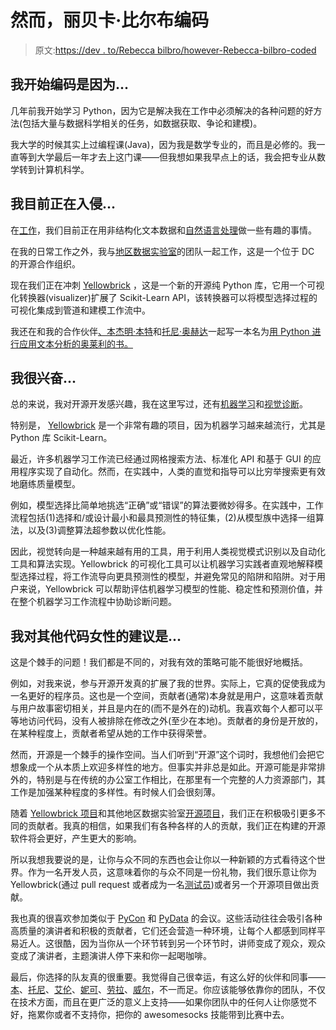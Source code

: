 # 然而，丽贝卡·比尔布编码

> 原文:[https://dev . to/Rebecca bilbro/however-Rebecca-bilbro-coded](https://dev.to/rebeccabilbro/nevertheless-rebecca-bilbro-coded)

## 我开始编码是因为...

几年前我开始学习 Python，因为它是解决我在工作中必须解决的各种问题的好方法(包括大量与数据科学相关的任务，如数据获取、争论和建模)。

我大学的时候其实上过编程课(Java)，因为我是数学专业的，而且是必修的。我一直等到大学最后一年才去上这门课——但我想如果我早点上的话，我会把专业从数学转到计算机科学。

## 我目前正在入侵...

在[工作](http://bytecubed.com/)，我们目前正在用非结构化文本数据和[自然语言处理](https://www.slideshare.net/RebeccaBilbro/nlp-for-everyday-people)做一些有趣的事情。

在我的日常工作之外，我与[地区数据实验室](http://www.districtdatalabs.com/)的团队一起工作，这是一个位于 DC 的开源合作组织。

现在我们正在冲刺 [Yellowbrick](http://www.scikit-yb.org/en/latest/) ，这是一个新的开源纯 Python 库，它用一个可视化转换器(visualizer)扩展了 Scikit-Learn API，该转换器可以将模型选择过程的可视化集成到管道和建模工作流中。

我还在和我的合作伙伴[、本杰明·本特](https://twitter.com/bbengfort)和[托尼·奥赫达](https://twitter.com/tonyojeda3)一起写一本名为[用 Python 进行应用文本分析的奥莱利的书。](http://shop.oreilly.com/product/0636920052555.do)

## 我很兴奋...

总的来说，我对开源开发感兴趣，我在这里写过，还有[机器学习](http://blog.districtdatalabs.com/an-introduction-to-machine-learning-with-python)和[视觉诊断](http://blog.districtdatalabs.com/visual-diagnostics-for-more-informed-machine-learning-part-1)。

特别是， [Yellowbrick](http://www.scikit-yb.org/en/latest/) 是一个非常有趣的项目，因为机器学习越来越流行，尤其是 Python 库 Scikit-Learn。

最近，许多机器学习工作流已经通过网格搜索方法、标准化 API 和基于 GUI 的应用程序实现了自动化。然而，在实践中，人类的直觉和指导可以比穷举搜索更有效地磨练质量模型。

例如，模型选择比简单地挑选“正确”或“错误”的算法要微妙得多。在实践中，工作流程包括(1)选择和/或设计最小和最具预测性的特征集，(2)从模型族中选择一组算法，以及(3)调整算法超参数以优化性能。

因此，视觉转向是一种越来越有用的工具，用于利用人类视觉模式识别以及自动化工具和算法实现。Yellowbrick 的可视化工具可以让机器学习实践者直观地解释模型选择过程，将工作流导向更具预测性的模型，并避免常见的陷阱和陷阱。对于用户来说，Yellowbrick 可以帮助评估机器学习模型的性能、稳定性和预测价值，并在整个机器学习工作流程中协助诊断问题。

## 我对其他代码女性的建议是...

这是个棘手的问题！我们都是不同的，对我有效的策略可能不能很好地概括。

例如，对我来说，参与开源开发真的扩展了我的世界。实际上，它真的促使我成为一名更好的程序员。这也是一个空间，贡献者(通常)本身就是用户，这意味着贡献与用户故事密切相关，并且是内在的(而不是外在的)动机。我喜欢每个人都可以平等地访问代码，没有人被排除在修改之外(至少在本地)。贡献者的身份是开放的，在某种程度上，贡献者希望从她的工作中获得荣誉。

然而，开源是一个棘手的操作空间。当人们听到“开源”这个词时，我想他们会把它想象成一个从本质上欢迎多样性的地方。但事实并非总是如此。开源可能是非常排外的，特别是与在传统的办公室工作相比，在那里有一个完整的人力资源部门，其工作是加强某种程度的多样性。有时候人们会很刻薄。

随着 [Yellowbrick 项目](https://github.com/DistrictDataLabs/yellowbrick)和其他地区数据实验室[开源项目](https://github.com/DistrictDataLabs/)，我们正在积极吸引更多不同的贡献者。我真的相信，如果我们有各种各样的人的贡献，我们正在构建的开源软件将会更好，产生更大的影响。

所以我想我要说的是，让你与众不同的东西也会让你以一种新颖的方式看待这个世界。作为一名开发人员，这意味着你的与众不同是一份礼物，我们很乐意让你为 Yellowbrick(通过 pull request 或者成为一名[测试员](bit.ly/ybtesters))或者另一个开源项目做出贡献。

我也真的很喜欢参加类似于 [PyCon](https://us.pycon.org/2017/) 和 [PyData](http://pydata.org/) 的会议。这些活动往往会吸引各种高质量的演讲者和积极的贡献者，它们还会营造一种环境，让每个人都感到同样平易近人。这很酷，因为当你从一个环节转到另一个环节时，讲师变成了观众，观众变成了演讲者，主题演讲人停下来和你一起喝咖啡。

最后，你选择的队友真的很重要。我觉得自己很幸运，有这么好的伙伴和同事——[本](https://twitter.com/bbengfort)、[托尼](https://twitter.com/tonyojeda3)、[艾伦](https://twitter.com/looselycoupled)、[妮可](https://twitter.com/NicoleADonnelly)、[劳拉](https://twitter.com/lalorenz6)、[威尔](https://twitter.com/will2041)，不一而足。你应该能够依靠你的团队，不仅在技术方面，而且在更广泛的意义上支持——如果你团队中的任何人让你感觉不好，拖累你或者不支持你，把你的 awesomesocks 技能带到比赛中去。